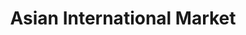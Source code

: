 ---
title: "Asian International Market"
url: /milwaukee/asian-international-market/
shop: supermarket
---